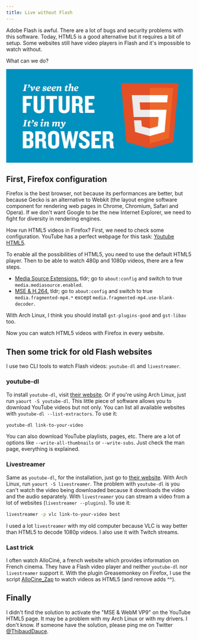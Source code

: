 ```yaml
---
title: Live without Flash
---
```


Adobe Flash is awful. There are a lot of bugs and security problems with this software. Today, HTML5 is a good alternative but it requires a bit of setup. Some websites still have video players in Flash and it's impossible to watch without.

What can we do?

<!--more-->

![The future is HTML5](/images/html5.png)

## First, Firefox configuration

Firefox is the best browser, not because its performances are better, but because Gecko is an alternative to Webkit (the layout engine software component for rendering web pages in Chrome, Chromium, Safari and Opera). If we don't want Google to be the new Internet Explorer, we need to fight for diversity in rendering engines.

How run HTML5 videos in Firefox? First, we need to check some configuration. YouTube has a perfect webpage for this task: [Youtube HTML5](https://www.youtube.com/html5).

To enable all the possibilities of HTML5, you need to use the default HTML5 player. Then to be able to watch 480p and 1080p videos, there are a few steps.

* [Media Source Extensions.](http://www.ghacks.net/2014/05/10/enable-media-source-extensions-firefox/) tldr; go to `about:config` and switch to true `media.mediasource.enabled`.
* [MSE & H.264.](http://www.ghacks.net/2014/07/25/enable-mse-h2-64-support-youtube-firefox-right-now/) tldr; go to `about:config` and switch to true `media.fragmented-mp4.*` except `media.fragmented-mp4.use-blank-decoder`.

With Arch Linux, I think you should install `gst-plugins-good` and `gst-libav` too.

Now you can watch HTML5 videos with Firefox in every website.

## Then some trick for old Flash websites

I use two CLI tools to watch Flash videos: `youtube-dl` and `livestreamer`.

### youtube-dl

To install `youtube-dl`, visit [their website](https://rg3.github.io/youtube-dl/). Or if you're using Arch Linux, just run `yaourt -S youtube-dl`. This little piece of software allows you to download YouTube videos but not only. You can list all available websites with `youtube-dl --list-extractors`. To use it:
```bash
youtube-dl link-to-your-video
```

You can also download YouTube playlists, pages, etc. There are a lot of options like `--write-all-thumbnails` or `--write-subs`. Just check the man page, everything is explained.

### Livestreamer

Same as `youtube-dl`, for the installation, just go to [their website](https://github.com/chrippa/livestreamer). With Arch Linux, run `yaourt -S livestreamer`. The problem with `youtube-dl` is you can't watch the video being downloaded because it downloads the video and the audio separately. With `livestreamer` you can stream a video from a lot of websites (`livestreamer --plugins`). To use it:
```bash
livestreamer -p vlc link-to-your-video best
```

I used a lot `livestreamer` with my old computer because VLC is way better than HTML5 to decode 1080p videos. I also use it with Twitch streams.

### Last trick

I often watch AlloCiné, a french website which provides information on French cinema. They have a Flash video player and neither `youtube-dl` nor `livestreamer` support it. With the plugin Greasemonkey on Firefox, I use the script [AlloCine_Zap](http://userscripts-mirror.org/scripts/show/59373) to watch videos as HTML5 (and remove adds ^^).

## Finally

I didn't find the solution to activate the "MSE & WebM VP9" on the YouTube HTML5 page. It may be a problem with my Arch Linux or with my drivers. I don't know. If someone have the solution, please ping me on Twitter [\@ThibaudDauce](https://twitter.com/ThibaudDauce).
